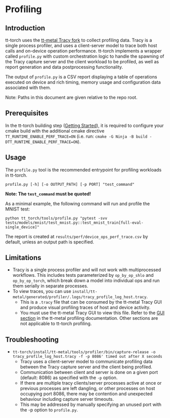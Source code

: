 # Profiling

## Introduction

tt-torch uses the [tt-metal Tracy fork](https://github.com/tenstorrent-metal/tracy) to collect profiling data. Tracy is a single process profiler, and uses a client-server model to trace both host calls and on-device operation performance. tt-torch implements a wrapper called `profile.py` with custom orchestration logic to handle the spawning of the Tracy capture server and the client workload to be profiled, as well as report generation and data postprocessing functionality.

The output of `profile.py` is a CSV report displaying a table of operations executed on device and rich timing, memory usage and configuration data associated with them.

Note: Paths in this document are given relative to the repo root.

## Prerequisites

In the tt-torch building step ([Getting Started](https://docs.tenstorrent.com/tt-torch/getting_started.html#building-tt-torch)), it is required to configure your cmake build with the additional cmake directive `TT_RUNTIME_ENABLE_PERF_TRACE=ON` (i.e. run: `cmake -G Ninja -B build -DTT_RUNTIME_ENABLE_PERF_TRACE=ON`).

## Usage

The `profile.py` tool is the recommended entrypoint for profiling workloads in tt-torch.

```
profile.py [-h] [-o OUTPUT_PATH] [-p PORT] "test_command"
```
**Note: The `test_command` must be quoted!**


As a minimal example, the following command will run and profile the MNIST test:
```
python tt_torch/tools/profile.py "pytest -svv tests/models/mnist/test_mnist.py::test_mnist_train[full-eval-single_device]"
```

The report is created at `results/perf/device_ops_perf_trace.csv` by default, unless an output path is specified.


## Limitations

- Tracy is a single process profiler and will not work with multiprocessed workflows. This includes tests parameterized by `op_by_op_shlo` and `op_by_op_torch`, which break down a model into individual ops and run them serially in separate processes.
- To view traces, you can use `install/tt-metal/generated/profiler/.logs/tracy_profile_log_host.tracy`.
    - This is a `.tracy` file that can be consumed by the tt-metal Tracy GUI and produce visual profiling traces of host and device activity.
    - You must use the tt-metal Tracy GUI to view this file. Refer to the [GUI section](https://docs.tenstorrent.com/tt-metal/latest/tt-metalium/tools/tracy_profiler.html#gui) in the tt-metal profiling documentation. Other sections are not applicable to tt-torch profiling.

## Troubleshooting

- `tt-torch/install/tt-metal/tools/profiler/bin/capture-release -o tracy_profile_log_host.tracy -f -p 8086' timed out after X seconds`
    - Tracy uses a client-server model to communicate profiling data between the Tracy capture server and the client being profiled.
    - Communication between client and server is done on a given port (default: 8086) as specified with the `-p` option.
    - If there are multiple tracy clients/server processes active at once or previous processes are left dangling, or other processes on host occupying port 8086, there may be contention and unexpected behaviour including capture server timeouts.
    - This may be addressed by manually specifying an unused port with the -p option to `profile.py`.
